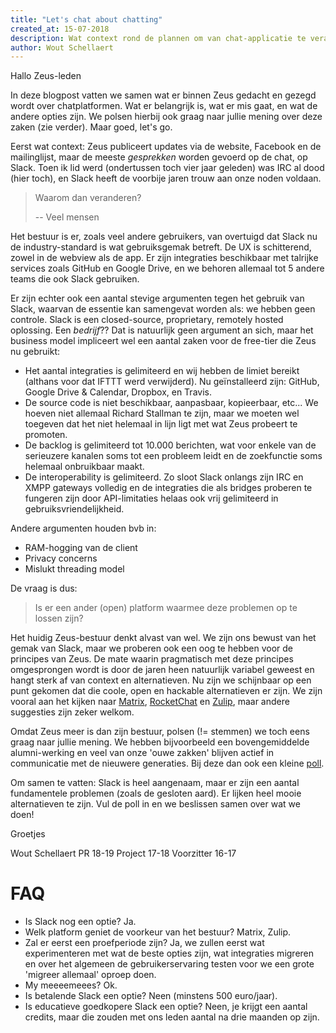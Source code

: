 ```yaml
---
title: "Let's chat about chatting"
created_at: 15-07-2018
description: Wat context rond de plannen om van chat-applicatie te veranderen
author: Wout Schellaert
---
```


Hallo Zeus-leden

In deze blogpost vatten we samen wat er binnen Zeus gedacht en gezegd wordt over chatplatformen. Wat er belangrijk is, wat er mis gaat, en wat de andere opties zijn. We polsen hierbij ook graag naar jullie mening over deze zaken (zie verder). Maar goed, let's go.

Eerst wat context: Zeus publiceert updates via de website, Facebook en de mailinglijst, maar de meeste _gesprekken_ worden gevoerd op de chat, op Slack. Toen ik lid werd (ondertussen toch vier jaar geleden) was IRC al dood (hier toch), en Slack heeft de voorbije jaren trouw aan onze noden voldaan.

> Waarom dan veranderen?
>
> -- Veel mensen

Het bestuur is er, zoals veel andere gebruikers, van overtuigd dat Slack nu de industry-standard is wat gebruiksgemak betreft. De UX is schitterend, zowel in de webview als de app. Er zijn integraties beschikbaar met talrijke services zoals GitHub en Google Drive, en we behoren allemaal tot 5 andere teams die ook Slack gebruiken.

Er zijn echter ook een aantal stevige argumenten tegen het gebruik van Slack, waarvan de essentie kan samengevat worden als: we hebben geen controle. Slack is een closed-source, proprietary, remotely hosted oplossing. Een _bedrijf_?? Dat is natuurlijk geen argument an sich, maar het business model impliceert wel een aantal zaken voor de free-tier die Zeus nu gebruikt:

- Het aantal integraties is gelimiteerd en wij hebben de limiet bereikt (althans voor dat IFTTT werd verwijderd). Nu geïnstalleerd zijn: GitHub, Google Drive & Calendar, Dropbox, en Travis.
- De source code is niet beschikbaar, aanpasbaar, kopieerbaar, etc... We hoeven niet allemaal Richard Stallman te zijn, maar we moeten wel toegeven dat het niet helemaal in lijn ligt met wat Zeus probeert te promoten.
- De backlog is gelimiteerd tot 10.000 berichten, wat voor enkele van de serieuzere kanalen soms tot een probleem leidt en de zoekfunctie soms helemaal onbruikbaar maakt.
- De interoperability is gelimiteerd. Zo sloot Slack onlangs zijn IRC en XMPP gateways volledig en de integraties die als bridges proberen te fungeren zijn door API-limitaties helaas ook vrij gelimiteerd in gebruiksvriendelijkheid.

Andere argumenten houden bvb in:

- RAM-hogging van de client
- Privacy concerns
- Mislukt threading model

De vraag is dus:

> Is er een ander (open) platform waarmee deze problemen op te lossen zijn?

Het huidig Zeus-bestuur denkt alvast van wel. We zijn ons bewust van het gemak van Slack, maar we proberen ook een oog te hebben voor de principes van Zeus. De mate waarin pragmatisch met deze principes omgesprongen wordt is door de jaren heen natuurlijk variabel geweest en hangt sterk af van context en alternatieven. Nu zijn we schijnbaar op een punt gekomen dat die coole, open en hackable alternatieven er zijn. We zijn vooral aan het kijken naar [Matrix](https://matrix.org/blog/home/), [RocketChat](https://rocket.chat/) en [Zulip](https://zulipchat.com/), maar andere suggesties zijn zeker welkom.

Omdat Zeus meer is dan zijn bestuur, polsen (!= stemmen) we toch eens graag naar jullie mening. We hebben bijvoorbeeld een bovengemiddelde alumni-werking en veel van onze 'ouwe zakken' blijven actief in communicatie met de nieuwere generaties. Bij deze dan ook een kleine [poll](https://docs.google.com/forms/d/e/1FAIpQLSfbkIWCUp3-QiyttC4nY-nv-YMmajG94o71K04RlDhyyhIZwA/viewform).

Om samen te vatten: Slack is heel aangenaam, maar er zijn een aantal fundamentele problemen (zoals de gesloten aard). Er lijken heel mooie alternatieven te zijn. Vul de poll in en we beslissen samen over wat we doen!

Groetjes

Wout Schellaert
PR 18-19
Project 17-18
Voorzitter 16-17

# FAQ

- Is Slack nog een optie? Ja.
- Welk platform geniet de voorkeur van het bestuur? Matrix, Zulip.
- Zal er eerst een proefperiode zijn? Ja, we zullen eerst wat experimenteren met wat de beste opties zijn, wat integraties migreren en over het algemeen de gebruikerservaring testen voor we een grote 'migreer allemaal' oproep doen.
- My meeeemeees? Ok.
- Is betalende Slack een optie? Neen (minstens 500 euro/jaar).
- Is educatieve goedkopere Slack een optie? Neen, je krijgt een aantal credits, maar die zouden met ons leden aantal na drie maanden op zijn.
